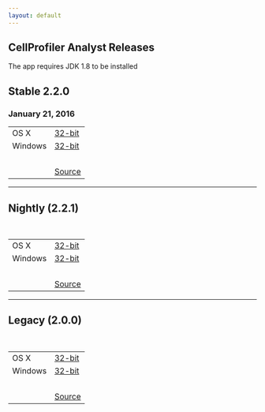```yaml
---
layout: default
---
```

<section>
    <div class="row">
        <div class="column-12">
            <h2>CellProfiler Analyst Releases</h2>
            <p>The app requires JDK 1.8 to be installed</p>
            <div class="row install">
                <div class="col-md-4 side-header">
                    <h2 id="stable"><b>Stable
                    2.2.0&nbsp;</b></h2>
                    <h3>January 21, 2016</h3>
                </div>
                <div class="col-md-8">
                    <table class=
                        "table-features table-installers">
                        <tbody>
                            <tr>
                                <td class="inst-type">OS X</td>
                                <td>
                                    <a href=
                                        "https://drive.google.com/file/d/0B_Rfj3esFDX8XzBGbE1uV2NXTjg/view?usp=sharing">
                                        <div class="inst-button">
                                            32-bit
                                        </div></a>
                                    </td>
                                </tr>
                                <tr>
                                    <td class="inst-type">
                                    Windows</td>
                                    <td>
                                        <a href=
                                            "https://drive.google.com/a/broadinstitute.com/file/d/0B2aYwrhHkhm4ejJyeXotZ25LLW8/view?usp=sharing">
                                            <div class="inst-button">
                                                32-bit
                                            </div></a>
                                        </td>
                                    </tr>
                                    <tr>
                                        <td>&nbsp;</td>
                                    </tr>
                                    <tr>
                                        <td class="inst-type"></td>
                                        <td colspan="2">
                                            <a href=
                                                "https://github.com/CellProfiler/CellProfiler-Analyst/archive/2.2.0.zip">
                                                <div class="inst-button">
                                                    Source
                                                </div></a>
                                            </td>
                                        </tr>
                                    </tbody>
                                </table>
                            </div>
                        </div>
                        <hr>
                        <div class="row">
                            <div class="col-md-4 side-header">
                                <h2 id="beta"><b>Nightly (2.2.1)</b></h2>
                                <p>&nbsp;</p>
                            </div>
                            <div class="col-md-8">
                                <table class=
                                    "table-features table-installers">
                                    <tbody>
                                        <tr>
                                            <td class="inst-type">OS X</td>
                                            <td>
                                                <a href=
                                                    "https://drive.google.com/file/d/0B_Rfj3esFDX8XzBGbE1uV2NXTjg/view?usp=sharing">
                                                    <div class="inst-button">
                                                        32-bit
                                                    </div></a>
                                                </td>
                                            </tr>
                                            <tr>
                                                <td class="inst-type">
                                                Windows</td>
                                                <td>
                                                    <a href=
                                                        "https://drive.google.com/a/broadinstitute.com/file/d/0B2aYwrhHkhm4ejJyeXotZ25LLW8/view?usp=sharing">
                                                        <div class="inst-button">
                                                            32-bit
                                                        </div></a>
                                                    </td>
                                                </tr>
                                                <tr>
                                                    <td>&nbsp;</td>
                                                </tr>
                                                <tr>
                                                    <td class="inst-type"></td>
                                                    <td colspan="2">
                                                        <a href=
                                                            "https://github.com/CellProfiler/CellProfiler-Analyst/archive/2.2.0.zip">
                                                            <div class="inst-button">
                                                                Source
                                                            </div></a>
                                                        </td>
                                                    </tr>
                                                </tbody>
                                            </table>
                                        </div>
                                    </div>
                                    <hr>
                                    <div class="row">
                                        <div class="col-md-4 side-header">
                                            <h2 id="beta"><b>Legacy (2.0.0)</b></h2>
                                            <p>&nbsp;</p>
                                        </div>
                                        <div class="col-md-8">
                                            <table class=
                                                "table-features table-installers">
                                                <tbody>
                                                    <tr>
                                                        <td class="inst-type">OS X</td>
                                                        <td>
                                                            <a href=
                                                                "http://d1zymp9ayga15t.cloudfront.net/releases/11710/CPAnalyst_2.0_r11710.dmg">
                                                                <div class="inst-button">
                                                                    32-bit
                                                                </div></a>
                                                            </td>
                                                        </tr>
                                                        <tr>
                                                            <td class="inst-type">
                                                            Windows</td>
                                                            <td>
                                                                <a href=
                                                                    "http://d1zymp9ayga15t.cloudfront.net/releases/11710/CPAnalyst_2.0_r11710_setup.exe">
                                                                    <div class="inst-button">
                                                                        32-bit
                                                                    </div></a>
                                                                </td>
                                                            </tr>
                                                            <tr>
                                                                <td>&nbsp;</td>
                                                            </tr>
                                                            <tr>
                                                                <td class="inst-type"></td>
                                                                <td colspan="2">
                                                                    <a href="">
                                                                        <div class="inst-button">
                                                                            Source
                                                                        </div></a>
                                                                    </td>
                                                                </tr>
                                                            </tbody>
                                                        </table>
                                                    </div>
                                                </div>
                                            </div>
                                        </div>
                                    </section>